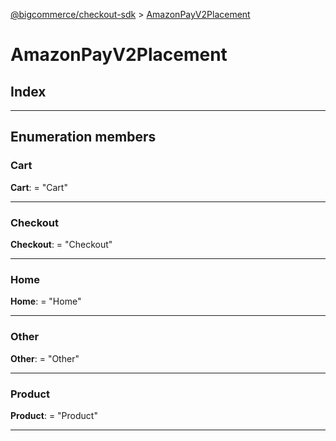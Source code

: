 [@bigcommerce/checkout-sdk](../README.md) > [AmazonPayV2Placement](../enums/amazonpayv2placement.md)

# AmazonPayV2Placement

## Index

---

## Enumeration members

<a id="cart"></a>

###  Cart

**Cart**:  = "Cart"

___
<a id="checkout"></a>

###  Checkout

**Checkout**:  = "Checkout"

___
<a id="home"></a>

###  Home

**Home**:  = "Home"

___
<a id="other"></a>

###  Other

**Other**:  = "Other"

___
<a id="product"></a>

###  Product

**Product**:  = "Product"

___

